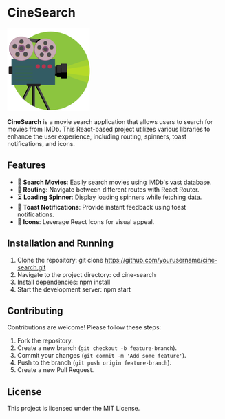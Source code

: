 # CineSearch

![Logo](./public/logo192.png)

**CineSearch** is a movie search application that allows users to search for
movies from IMDb. This React-based project utilizes various libraries to enhance
the user experience, including routing, spinners, toast notifications, and
icons.

## Features

- 🔎 **Search Movies**: Easily search movies using IMDb's vast database.
- 🔄 **Routing**: Navigate between different routes with React Router.
- ⏳ **Loading Spinner**: Display loading spinners while fetching data.
- 📢 **Toast Notifications**: Provide instant feedback using toast
  notifications.
- 🎨 **Icons**: Leverage React Icons for visual appeal.

## Installation and Running

1. Clone the repository: git clone
   https://github.com/yourusername/cine-search.git
2. Navigate to the project directory: cd cine-search
3. Install dependencies: npm install
4. Start the development server: npm start

## Contributing

Contributions are welcome! Please follow these steps:

1. Fork the repository.
2. Create a new branch (`git checkout -b feature-branch`).
3. Commit your changes (`git commit -m 'Add some feature'`).
4. Push to the branch (`git push origin feature-branch`).
5. Create a new Pull Request.

## License

This project is licensed under the MIT License.
